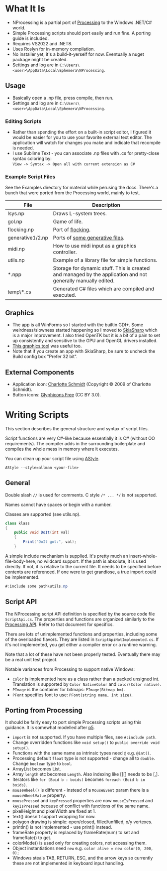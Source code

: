 
# What It Is

- NProcessing is a partial port of [Processing](https://processing.org/) to the Windows .NET/C# world.
- Simple Processing scripts should port easily and run fine. A porting guide is included.
- Requires VS2022 and .NET8.
- Uses Roslyn for in-memory compilation.
- No installer yet, it's a build-it-yerself for now. Eventually a nuget package might be created.
- Settings and log are in `C:\Users\<user>\AppData\Local\Ephemera\NProcessing`.

## Usage
- Basically open a .np file, press compile, then run.
- Settings and log are in `C:\Users\<user>\AppData\Local\Ephemera\NProcessing`.


### Editing Scripts
- Rather than spending the effort on a built-in script editor, I figured it would be easier for you to use your favorite external text editor. The application will watch for changes you make and indicate that recompile is needed.  
- I use Sublime Text - you can associate .np files with .cs for pretty-close syntax coloring by:  
  `View -> Syntax -> Open all with current extension as C#`


### Example Script Files
See the Examples directory for material while perusing the docs. There's a bunch that were ported from the Processing world, mainly to test.

File             | Description
----             | -----------
lsys.np          | Draws L-system trees.
gol.np           | Game of life.
flocking.np      | Port of [flocking](https://processing.org/examples/flocking.html).
generative1/2.np | Ports of [some generative files](http://alpha.editor.p5js.org/generative-design/sketches).
midi.np          | How to use midi input as a graphics controller.
utils.np         | Example of a library file for simple functions.
*.npp            | Storage for dynamic stuff. This is created and managed by the application and not generally manually edited.
temp\\\*.cs      | Generated C# files which are compiled and executed.

## Graphics
- The app is all WinForms so I started with the builtin GDI+. Some weirdness/slowness started happening so I moved to
[SkiaSharp](https://github.com/mono/SkiaSharp) which is a major improvement. I also tried OpenTK but it is a
bit of a pain to set up consistently and sensitive to the GPU and OpenGL drivers installed.
- [This graphics tool](http://kynosarges.org/WpfPerformance.html) was useful too.
- Note that if you create an app with SkiaSharp, be sure to uncheck the Build config box "Prefer 32 bit".

## External Components

- Application icon: [Charlotte Schmidt](http://pattedemouche.free.fr/) (Copyright © 2009 of Charlotte Schmidt).
- Button icons: [Glyphicons Free](http://glyphicons.com/) (CC BY 3.0).


# Writing Scripts

This section describes the general structure and syntax of script files.  

Script functions are very C#-like because essentially it is C# (without OO requirements). The compiler adds in the surrounding boilerplate and compiles the whole mess in memory where it executes.  

You can clean up your script file using [AStyle](http://astyle.sourceforge.net/).
```
AStyle --style=allman <your-file>
```

## General
Double slash `//` is used for comments. C style `/* ... */` is not supported.  

Names cannot have spaces or begin with a number.  

Classes are supported (see utils.np).
```c#
class klass
{
    public void DoIt(int val)
    {
        Print("DoIt got:", val);
    }
```


A simple include mechanism is supplied. It's pretty much an insert-whole-file-body-here, no wildcard support.
If the path is absolute, it is used directly. If not, it is relative to the current file.
It needs to be specified before contents are referenced. If one were to get grandiose, a true import could be implemented.

```c#
#:include some path\utils.np
```

## Script API

The NProcessing script API definition is specified by the source code file `ScriptApi.cs`.
The properties and functions are organized similarly to the [Processing API](https://processing.org/reference/).
Refer to that document for specifics.  

There are lots of unimplemented functions and properties, including some of the overloaded flavors.
They are listed in `ScriptApiNotImplemented.cs`. If it's not implemented, you get either a compiler error or a runtime warning.  

Note that a lot of these have not been properly tested. Eventually there may be a real unit test project.

Notable variances from Processing to support native Windows:
- `color` is implemented here as a class rather than a packed unsigned int.
  Translation is supported by `Color NativeColor` and `color(Color native)`.
- `PImage` is the container for bitmaps: `PImage(Bitmap bm)`.
- `PFont` specifies font to use: `PFont(string name, int size)`.


## Porting from Processing

It should be fairly easy to port simple Processing scripts using this guidance. It is somewhat modelled after [p5](https://github.com/processing/p5.js/wiki/Processing-transition).
- `import` is not supported. If you have multiple files, see `#:include path`.
- Change overridden functions like `void setup()` to `public override void setup()`.
- Functions with the same name as intrinsic types need `@` e.g. `@int()`.
- Processing default `float` type is not supported - change all to `double`. Change `boolean` type to `bool`.
- ArrayList<T> becomes List<T>.
- Array `length` etc becomes `Length`. Also indexing like [][] needs to be [,].
- Iterators like `for (Boid b : boids)` becomes `foreach (Boid b in boids)`.
- `mouseWheel()` is different - instead of a `MouseEvent` param there is a `mouseWheelValue` property.
- `mousePressed` and `keyPressed` properties are now `mouseIsPressed` and `keyIsPressed` because of conflict with functions of the same name.
- pixelHeight and pixelWidth are fixed at 1.
- text() doesn't support wrapping for now.
- polygon drawing is simple: open/closed, filled/unfilled, x/y vertexes.
- println() is not implemented - use print() instead.
- frameRate property is replaced by frameRate(num) to set and frameRate() to get.
- colorMode() is used only for creating colors, not accessing them.
- Object instantiations need `new` e.g. `color alive = new color(0, 200, 0);`
- Windows steals TAB, RETURN, ESC, and the arrow keys so currently these are not implemented in keyboard input handling.


